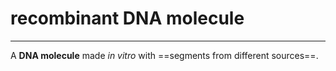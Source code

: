 # recombinant DNA molecule
---
A **DNA molecule** made *in vitro* with ==segments from different sources==.